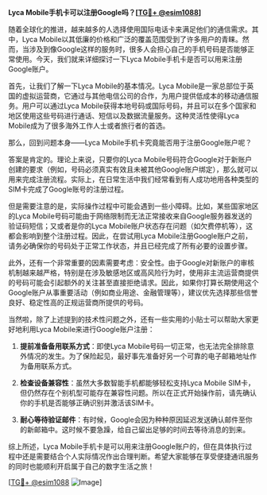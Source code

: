 **Lyca Mobile手机卡可以注册Google吗？[[TG💪+ @esim1088](https://t.me/s/esim1088)]**

随着全球化的推进，越来越多的人选择使用国际电话卡来满足他们的通信需求。其中，Lyca Mobile以其低廉的价格和广泛的覆盖范围受到了许多用户的青睐。然而，当涉及到像Google这样的服务时，很多人会担心自己的手机号码是否能够正常使用。今天，我们就来详细探讨一下Lyca Mobile手机卡是否可以用来注册Google账户。

首先，让我们了解一下Lyca Mobile的基本情况。Lyca Mobile是一家总部位于英国的虚拟运营商，它通过与其他电信公司的合作，为用户提供低成本的移动通信服务。用户可以通过Lyca Mobile获得本地号码或国际号码，并且可以在多个国家和地区使用这些号码进行通话、短信以及数据流量服务。这种灵活性使得Lyca Mobile成为了很多海外工作人士或者旅行者的首选。

那么，回到问题本身——Lyca Mobile手机卡究竟能否用于注册Google账户呢？

答案是肯定的。理论上来说，只要你的Lyca Mobile号码符合Google对于新账户创建的要求（例如，号码必须真实有效且未被其他Google账户绑定），那么就可以用来完成注册流程。实际上，在日常生活中我们经常看到有人成功地用各种类型的SIM卡完成了Google账号的注册过程。

但是需要注意的是，实际操作过程中可能会遇到一些小障碍。比如，某些国家地区的Lyca Mobile号码可能由于网络限制而无法正常接收来自Google服务器发送的验证码短信；又或者是你的Lyca Mobile账户状态存在问题（如欠费停机等），这都会影响到整个注册过程。因此，在尝试用Lyca Mobile注册Google账户之前，请务必确保你的号码处于正常工作状态，并且已经完成了所有必要的设置步骤。

此外，还有一个非常重要的因素需要考虑：安全性。由于Google对新账户的审核机制越来越严格，特别是在涉及敏感地区或高风险行为时，使用非主流运营商提供的号码可能会引起额外的关注甚至直接拒绝请求。因此，如果你打算长期使用这个Google账户从事重要活动（例如商业用途、金融管理等），建议优先选择那些信誉良好、稳定性高的正规运营商所提供的号码。

当然啦，除了上述提到的技术性问题之外，还有一些实用的小贴士可以帮助大家更好地利用Lyca Mobile来进行Google账户注册：

1. **提前准备备用联系方式**：即使Lyca Mobile号码一切正常，也无法完全排除意外情况的发生。为了保险起见，最好事先准备好另一个可靠的电子邮箱地址作为备用联系方式。
   
2. **检查设备兼容性**：虽然大多数智能手机都能够轻松支持Lyca Mobile SIM卡，但仍然存在个别机型可能存在兼容性问题。所以在正式开始操作前，请先确认你的手机是否能够正确识别并激活该SIM卡。

3. **耐心等待验证邮件**：有时候，Google会因为种种原因延迟发送确认邮件至你的新邮箱中。这时候不要急躁，给自己留出足够的时间去等待消息的到来。

综上所述，Lyca Mobile手机卡是可以用来注册Google账户的，但在具体执行过程中还是需要结合个人实际情况作出合理判断。希望大家能够在享受便捷通讯服务的同时也能顺利开启属于自己的数字生活之旅！

[[TG💪+ @esim1088](https://t.me/s/esim1088) ![Image](https://i.postimg.cc/4NQfJmqS/Snipaste-2025-05-13-00-14-12.png)]